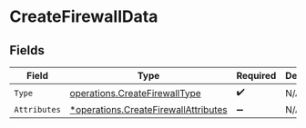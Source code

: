 # CreateFirewallData


## Fields

| Field                                                                                       | Type                                                                                        | Required                                                                                    | Description                                                                                 |
| ------------------------------------------------------------------------------------------- | ------------------------------------------------------------------------------------------- | ------------------------------------------------------------------------------------------- | ------------------------------------------------------------------------------------------- |
| `Type`                                                                                      | [operations.CreateFirewallType](../../models/operations/createfirewalltype.md)              | :heavy_check_mark:                                                                          | N/A                                                                                         |
| `Attributes`                                                                                | [*operations.CreateFirewallAttributes](../../models/operations/createfirewallattributes.md) | :heavy_minus_sign:                                                                          | N/A                                                                                         |